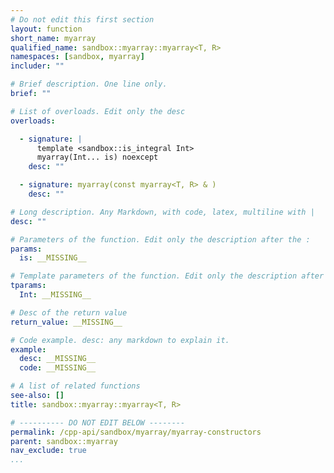 ```yaml
---
# Do not edit this first section
layout: function
short_name: myarray
qualified_name: sandbox::myarray::myarray<T, R>
namespaces: [sandbox, myarray]
includer: ""

# Brief description. One line only.
brief: ""

# List of overloads. Edit only the desc
overloads:

  - signature: |
      template <sandbox::is_integral Int>
      myarray(Int... is) noexcept
    desc: ""

  - signature: myarray(const myarray<T, R> & )
    desc: ""

# Long description. Any Markdown, with code, latex, multiline with |
desc: ""

# Parameters of the function. Edit only the description after the :
params:
  is: __MISSING__

# Template parameters of the function. Edit only the description after the :
tparams:
  Int: __MISSING__

# Desc of the return value
return_value: __MISSING__

# Code example. desc: any markdown to explain it.
example:
  desc: __MISSING__
  code: __MISSING__

# A list of related functions
see-also: []
title: sandbox::myarray::myarray<T, R>

# ---------- DO NOT EDIT BELOW --------
permalink: /cpp-api/sandbox/myarray/myarray-constructors
parent: sandbox::myarray
nav_exclude: true
...
```


